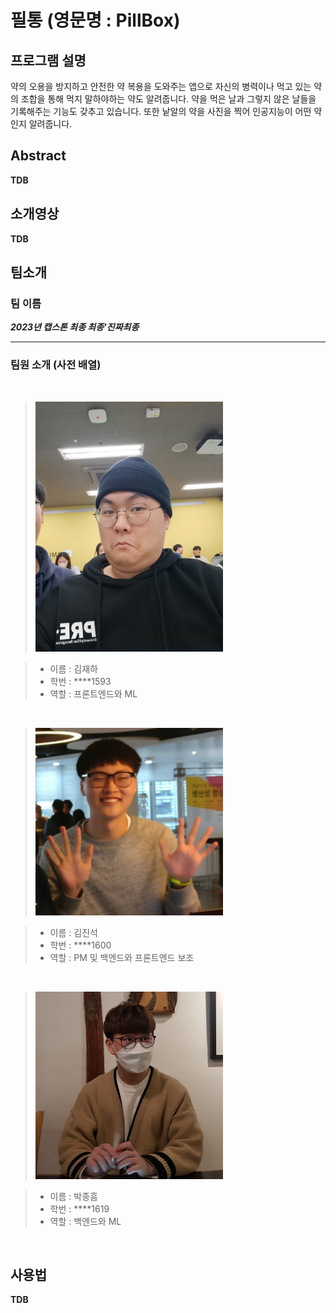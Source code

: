 # 필통 (영문명 : PillBox)

## 프로그램 설명

약의 오용을 방지하고 안전한 약 복용을 도와주는 앱으로 자신의 병력이나 먹고 있는 약의 조합을 통해 먹지 말하야하는 약도 알려줍니다.
약을 먹은 날과 그렇지 않은 날들을 기록해주는 기능도 갖추고 있습니다.
또한 낱알의 약을 사진을 찍어 인공지능이 어떤 약인지 알려줍니다.

## Abstract

**TDB**

## 소개영상

**TDB**

## 팀소개

### 팀 이름

_**2023년 캡스톤 최종 최종'진짜최종**_
___

### 팀원 소개 (사전 배열)

<br/>

><img width=300px height=400px src="./docs/images/김재하사진.jpg" alt = "김재하의 사진">

>* 이름 : 김재하
>* 학번 : ****1593
>* 역할 : 프론트엔드와 ML

<br/>

><img width=300px height=300px src="./docs/images/김진석사진.jpg"/>

>* 이름 : 김진석
>* 학번 : ****1600
>* 역할 : PM 및 백엔드와 프론트엔드 보조

<br/>

><img width=300px height=300px src="./docs/images/박종흠사진.jpg" alt = "박종흠의 사진">

>* 이름 : 박종흠
>* 학번 : ****1619
>* 역할 : 백엔드와 ML

<br/>

## 사용법

**TDB**
